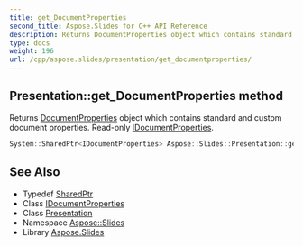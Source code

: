 ```yaml
---
title: get_DocumentProperties
second_title: Aspose.Slides for C++ API Reference
description: Returns DocumentProperties object which contains standard and custom document properties. Read-only IDocumentProperties.
type: docs
weight: 196
url: /cpp/aspose.slides/presentation/get_documentproperties/
---
```

## Presentation::get_DocumentProperties method


Returns [DocumentProperties](../../documentproperties/) object which contains standard and custom document properties. Read-only [IDocumentProperties](../../idocumentproperties/).

```cpp
System::SharedPtr<IDocumentProperties> Aspose::Slides::Presentation::get_DocumentProperties() override
```

## See Also

* Typedef [SharedPtr](../../../system/sharedptr/)
* Class [IDocumentProperties](../../idocumentproperties/)
* Class [Presentation](../)
* Namespace [Aspose::Slides](../../)
* Library [Aspose.Slides](../../../)
